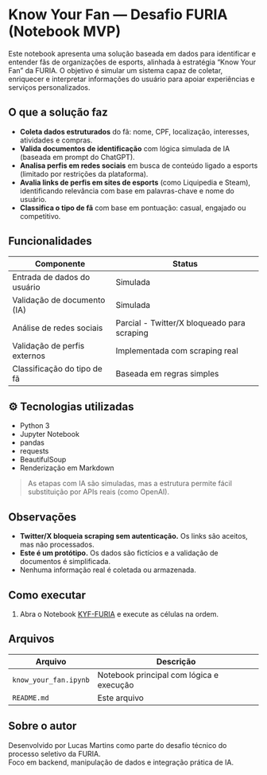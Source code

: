 # Know Your Fan — Desafio FURIA (Notebook MVP)

Este notebook apresenta uma solução baseada em dados para identificar e entender fãs de organizações de esports, alinhada à estratégia “Know Your Fan” da FURIA. O objetivo é simular um sistema capaz de coletar, enriquecer e interpretar informações do usuário para apoiar experiências e serviços personalizados.

## O que a solução faz

- **Coleta dados estruturados** do fã: nome, CPF, localização, interesses, atividades e compras.
- **Valida documentos de identificação** com lógica simulada de IA (baseada em prompt do ChatGPT).
- **Analisa perfis em redes sociais** em busca de conteúdo ligado a esports (limitado por restrições da plataforma).
- **Avalia links de perfis em sites de esports** (como Liquipedia e Steam), identificando relevância com base em palavras-chave e nome do usuário.
- **Classifica o tipo de fã** com base em pontuação: casual, engajado ou competitivo.

## Funcionalidades

| Componente                   | Status                                      |
| ---------------------------- | ------------------------------------------- |
| Entrada de dados do usuário  | Simulada                                    |
| Validação de documento (IA)  | Simulada                                    |
| Análise de redes sociais     | Parcial - Twitter/X bloqueado para scraping |
| Validação de perfis externos | Implementada com scraping real              |
| Classificação do tipo de fã  | Baseada em regras simples                   |

## ⚙️ Tecnologias utilizadas

- Python 3
- Jupyter Notebook
- pandas
- requests
- BeautifulSoup
- Renderização em Markdown

> As etapas com IA são simuladas, mas a estrutura permite fácil substituição por APIs reais (como OpenAI).

## Observações

- **Twitter/X bloqueia scraping sem autenticação.** Os links são aceitos, mas não processados.
- **Este é um protótipo.** Os dados são fictícios e a validação de documentos é simplificada.
- Nenhuma informação real é coletada ou armazenada.

## Como executar

1. Abra o Notebook [KYF-FURIA]() e execute as células na ordem.

## Arquivos

| Arquivo               | Descrição                                |
| --------------------- | ---------------------------------------- |
| `know_your_fan.ipynb` | Notebook principal com lógica e execução |
| `README.md`           | Este arquivo                             |

## Sobre o autor

Desenvolvido por Lucas Martins como parte do desafio técnico do processo seletivo da FURIA.  
Foco em backend, manipulação de dados e integração prática de IA.
